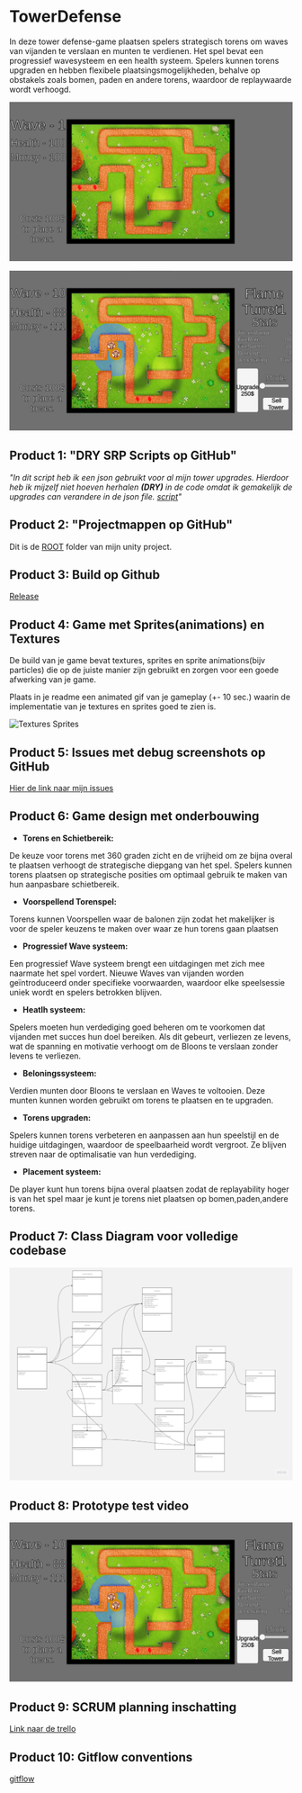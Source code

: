 # TowerDefense

In deze tower defense-game plaatsen spelers strategisch torens om waves van vijanden te verslaan en munten te verdienen. Het spel bevat een progressief wavesysteem en een health systeem. Spelers kunnen torens upgraden en hebben flexibele plaatsingsmogelijkheden, behalve op obstakels zoals bomen, paden en andere torens, waardoor de replaywaarde wordt verhoogd.

![game](ReadMeVisuals/ScreenShotGame-0.png)

![game](ReadMeVisuals/ScreenShotGame-1.png)


## Product 1: "DRY SRP Scripts op GitHub"

*"In dit script heb ik een json gebruikt voor al mijn tower upgrades. Hierdoor heb ik mijzelf niet hoeven herhalen **(DRY)** in de code omdat ik gemakelijk de upgrades can verandere in de json file.
[script](TowerDef/Assets/Scripts/Tower/TowerUpgradesScript.cs)"*

## Product 2: "Projectmappen op GitHub"

Dit is de [ROOT](/TowerDef/Assets) folder van mijn unity project.

## Product 3: Build op Github

[Release](https://github.com/Funadama/TowerDef/releases/tag/Release)

## Product 4: Game met Sprites(animations) en Textures 

De build van je game bevat textures, sprites en sprite animations(bijv particles) die op de juiste manier zijn gebruikt en zorgen voor een goede afwerking van je game.  

Plaats in je readme een animated gif van je gameplay (+- 10 sec.) waarin de implementatie van je textures en sprites goed te zien is.

![Textures Sprites](readmeVisuals/texturesSprites.gif)

## Product 5: Issues met debug screenshots op GitHub 

[Hier de link naar mijn issues](https://github.com/Funadama/TowerDef/issues/2)

## Product 6: Game design met onderbouwing 

* **Torens en Schietbereik:**

De keuze voor torens met 360 graden zicht en de vrijheid om ze bijna overal te plaatsen verhoogt de strategische diepgang van het spel. Spelers kunnen torens plaatsen op strategische posities om optimaal gebruik te maken van hun aanpasbare schietbereik.

* **Voorspellend Torenspel:**

Torens kunnen Voorspellen waar de balonen zijn zodat het makelijker is voor de speler keuzens te maken over waar ze hun torens gaan plaatsen

* **Progressief Wave systeem:**

Een progressief Wave systeem brengt een uitdagingen met zich mee naarmate het spel vordert. Nieuwe Waves van vijanden worden geïntroduceerd onder specifieke voorwaarden, waardoor elke speelsessie uniek wordt en spelers betrokken blijven.

* **Heatlh systeem:**

Spelers moeten hun verdediging goed beheren om te voorkomen dat vijanden met succes hun doel bereiken. Als dit gebeurt, verliezen ze levens, wat de spanning en motivatie verhoogt om de Bloons te verslaan zonder levens te verliezen.

* **Beloningssysteem:**

Verdien munten door Bloons te verslaan en Waves te voltooien. Deze munten kunnen worden gebruikt om torens te plaatsen en te upgraden.

* **Torens upgraden:**

Spelers kunnen torens verbeteren en aanpassen aan hun speelstijl en de huidige uitdagingen, waardoor de speelbaarheid wordt vergroot. Ze blijven streven naar de optimalisatie van hun verdediging.

* **Placement systeem:**

De player kunt hun torens bijna overal plaatsen zodat de replayability hoger is van het spel maar je kunt je torens niet plaatsen op bomen,paden,andere torens.

## Product 7: Class Diagram voor volledige codebase 

![Code](ReadMeVisuals/Scripts.jpg)

## Product 8: Prototype test video


[![example test video](ReadMeVisuals/ScreenShotGame-1.png)](https://www.youtube.com/@Funadama)

## Product 9: SCRUM planning inschatting 

[Link naar de trello](https://trello.com/b/MSsn1uiA/towerdef)

## Product 10: Gitflow conventions

[gitflow](https://github.com/Funadama/TowerDef/tree/FeatureBranch)
